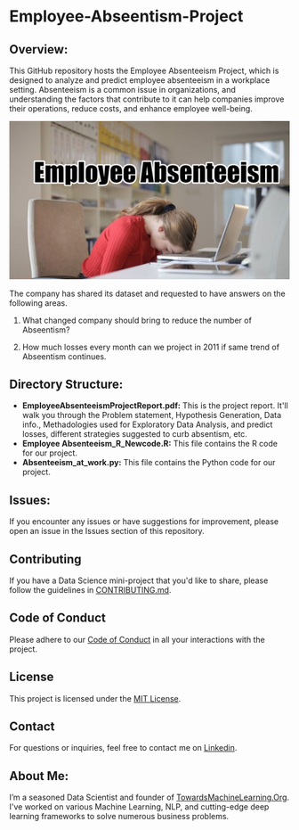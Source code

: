 # Employee-Abseentism-Project
## Overview:
This GitHub repository hosts the Employee Absenteeism Project, which is designed to analyze and predict employee absenteeism in a workplace setting. Absenteeism is a common issue in organizations, and understanding the factors that contribute to it can help companies improve their operations, reduce costs, and enhance employee well-being.

![Employee-Abseentism](https://github.com/Praveen76/Employee-Abseentism-Project/blob/3b3aff60d772358abb84991db158e97eebd6d3ea/Employee%20Absenteeism.jpg)

The company has shared its dataset and requested to have answers on the following areas.

1) What changed company should bring to reduce the number of Abseentism?

2) How much losses every month can we project in 2011 if same trend of Abseentism continues.
   

## Directory Structure:

 * **EmployeeAbsenteeismProjectReport.pdf:** This is the project report. It'll walk you through the Problem statement, Hypothesis Generation, Data info., Methadologies used for Exploratory Data Analysis, and predict losses, different strategies suggested to curb absentism, etc.
 * **Employee Absenteeism_R_Newcode.R:** This file contains the R code for our project.
 * **Absenteeism_at_work.py:** This file contains the Python code for our project.

## Issues:
If you encounter any issues or have suggestions for improvement, please open an issue in the Issues section of this repository.

## Contributing

If you have a Data Science mini-project that you'd like to share, please follow the guidelines in [CONTRIBUTING.md](https://github.com/Praveen76/Data-Science-Mini-Projects/blob/main/contributing.md).

## Code of Conduct
Please adhere to our [Code of Conduct](https://github.com/Praveen76/Data-Science-Mini-Projects/blob/main/CODE_OF_CONDUCT.md) in all your interactions with the project.

## License

This project is licensed under the [MIT License](LICENSE).

## Contact

For questions or inquiries, feel free to contact me on [Linkedin](https://www.linkedin.com/in/praveen-kumar-anwla-49169266/).

## **About Me**:
I’m a seasoned Data Scientist and founder of [TowardsMachineLearning.Org](https://towardsmachinelearning.org/). I've worked on various Machine Learning, NLP, and cutting-edge deep learning frameworks to solve numerous business problems.
